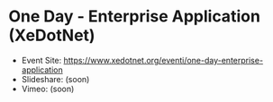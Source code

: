 # One Day - Enterprise Application (XeDotNet)
* Event Site: https://www.xedotnet.org/eventi/one-day-enterprise-application
* Slideshare: (soon)
* Vimeo: (soon)
